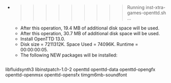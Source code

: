 * >>>>>>>>> Running inst-xtra-games-openttd.sh ...
  * After this operation, 19.4 MB of additional disk space will be used.
  * After this operation, 30.7 MB of additional disk space will be used.
  * Install OpenTTD 13.0.
  * Disk size = 7211312K. Space Used = 74096K. Runtime = 00:00:00:05.
  * The following NEW packages will be installed:
  ```bash
libfluidsynth3 libinstpatch-1.0-2 openttd openttd-data openttd-opengfx
openttd-openmsx openttd-opensfx timgm6mb-soundfont
  ```
